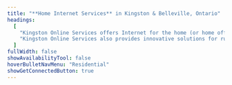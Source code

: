 ```yaml
---
title: "**Home Internet Services** in Kingston & Belleville, Ontario"
headings:
  [
    "Kingston Online Services offers Internet for the home (or home office) at speeds starting from dial-up connectivity to high speed services intended for video and telephony.",
    "Kingston Online Services also provides innovative solutions for rural connectivity where conventional Internet services are not available.",
  ]
fullWidth: false
showAvailabilityTool: false
hoverBulletNavMenu: "Residential"
showGetConnectedButton: true
---
```

